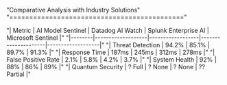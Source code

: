 "Comparative Analysis with Industry Solutions" 
"============================================" 
 
"| Metric | AI Model Sentinel | Datadog AI Watch | Splunk Enterprise AI | Microsoft Sentinel |" 
"|--------|-------------------|------------------|---------------------|-------------------|" 
"| Threat Detection | 94.2% | 85.1% | 89.7% | 91.3% |" 
"| Response Time | 187ms | 245ms | 312ms | 278ms |" 
"| False Positive Rate | 2.1% | 5.8% | 4.2% | 3.7% |" 
"| System Health | 92% | 88% | 86% | 89% |" 
"| Quantum Security | ? Full | ? None | ? None | ?? Partial |" 
